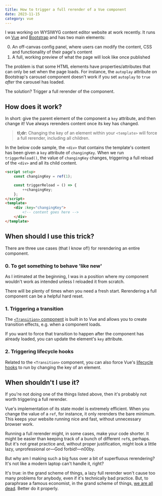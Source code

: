 ```yaml
---
title: How to trigger a full rerender of a Vue component
date: 2023-11-15
category: vue
---
```


I was working on WYSIWYG content editor website at work recently. It runs on [Vue](https://vuejs.org/) and [Bootstrap](https://getbootstrap.com/) and has two main elements:

0. An off-canvas config panel, where users can modify the content, CSS and functionality of their page's content
1. A full, working preview of what the page will look like once published

The problem is that some HTML elements have properties/attributes that can only be set when the page loads. For instance, the `autoplay` attribute on Bootstrap's carousel component doesn't work if you set `autoplay` to `true` _after_ the carousel has loaded.

The solution? Trigger a full rerender of the component.

## How does it work?

In short: give the parent element of the component a `key` attribute, and then change it! Vue always rerenders content once its key has changed.

> **tl;dr:** Changing the key of an element within your `<template>` will force a full rerender, including all children.

In the below code sample, the `<div>` that contains the template's content has been given a `key` attribute of `changingKey`. When we run `triggerReload()`, the value of `changingKey` changes, triggering a full reload of the `<div>` and all its child content.

```html
<script setup>
    const changingKey = ref(1);

    const triggerReload = () => {
        ++changingKey;
    };
</script>
<template>
    <div :key="changingKey">
        <!-- content goes here -->
    </div>
</template>
```

## When should I use this trick?

There are three use cases (that I know of!) for rerendering an entire component.

### 0. To get something to behave 'like new'

As I intimated at the beginning, I was in a position where my component wouldn't work as intended unless I reloaded it from scratch.

There will be plenty of times when you need a fresh start. Rerendering a full component can be a helpful hard reset.

### 1. Triggering a transition

The [`<Transition>` component](https://vuejs.org/guide/built-ins/transition.html#the-transition-component) is built in to Vue and allows you to create transition effects, e.g. when a component loads.

If you want to force that transition to happen after the component has already loaded, you can update the element's `key` attribute.

### 2. Triggering lifecycle hooks

Related to the `<Transition>` component, you can also force Vue's [lifecycle hooks](https://vuejs.org/guide/essentials/lifecycle.html) to run by changing the key of an element.

## When shouldn't I use it?

If you're not doing one of the things listed above, then it's probably not worth triggering a full rerender.

Vue's implementation of its state model is extremely efficient. When you change the value of a `ref`, for instance, it only rerenders the bare minimum. This keeps your website running nice and fast, without unnecessary browser work.

Running a full rerender might, in some cases, make your code shorter. It might be easier than keeping track of a bunch of different `ref`s, perhaps. But it's not great practice and, without proper justification, might look a little lazy, unprofessional or&mdash;God forbid!&mdash;n00by.

But why am I making such a big fuss over a bit of superfluous rerendering? It's not like a modern laptop can't handle it, right?

It's true: in the grand scheme of things, a lazy full rerender won't cause too many problems for anybody, even if it's technically bad practice. But, to paraphrase a famous economist, in the grand scheme of things, [we are all dead](https://blogs.worldbank.org/impactevaluations/how-long-long-run). Better do it properly.
